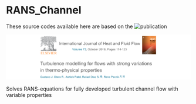 # RANS_Channel

These source codes available here are based on the ![publication](https://www.sciencedirect.com/science/article/pii/S0142727X18301978)

![paper](https://github.com/Fluid-Dynamics-Of-Energy-Systems-Team/RANS_Channel/blob/master/paper.png)


Solves RANS-equations for fully developed turbulent channel flow with variable properties





